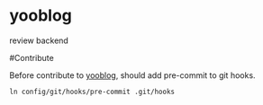# yooblog
review backend


#Contribute   
 
Before contribute to [yooblog](https://github.com/DonghyeonYoo/yooblog), should add 
pre-commit to git hooks.  

```
ln config/git/hooks/pre-commit .git/hooks
```

